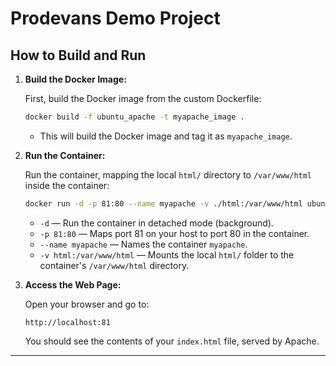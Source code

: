 
# Prodevans Demo Project

## How to Build and Run

1. **Build the Docker Image:**

   First, build the Docker image from the custom Dockerfile:

   ```bash
   docker build -f ubuntu_apache -t myapache_image .
   ```

   - This will build the Docker image and tag it as `myapache_image`.

2. **Run the Container:**

   Run the container, mapping the local `html/` directory to `/var/www/html` inside the container:

   ```bash
   docker run -d -p 81:80 --name myapache -v ./html:/var/www/html ubuntu_apache
   ```

   - `-d` — Run the container in detached mode (background).
   - `-p 81:80` — Maps port 81 on your host to port 80 in the container.
   - `--name myapache` — Names the container `myapache`.
   - `-v html:/var/www/html` — Mounts the local `html/` folder to the container's `/var/www/html` directory.

3. **Access the Web Page:**

   Open your browser and go to:

   ```
   http://localhost:81
   ```

   You should see the contents of your `index.html` file, served by Apache.

---
